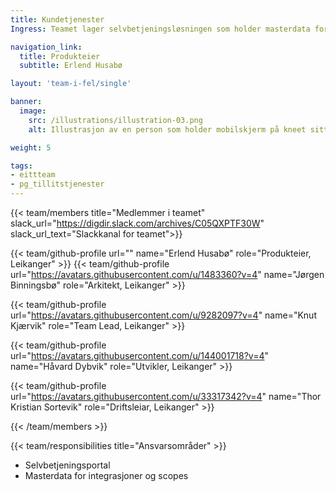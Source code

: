 ```yaml
---
title: Kundetjenester
Ingress: Teamet lager selvbetjeningsløsningen som holder masterdata for produktene som FEL har ansvar for.

navigation_link:
  title: Produkteier
  subtitle: Erlend Husabø

layout: 'team-i-fel/single'

banner:
  image:
    src: /illustrations/illustration-03.png
    alt: Illustrasjon av en person som holder mobilskjerm på kneet sitt

weight: 5

tags:
- eittteam
- pg_tillitstjenester
---
```


{{< team/members title="Medlemmer i teamet" slack_url="https://digdir.slack.com/archives/C05QXPTF30W" slack_url_text="Slackkanal for teamet">}}

  {{< team/github-profile url="" name="Erlend Husabø" role="Produkteier,  Leikanger" >}}
  {{< team/github-profile url="https://avatars.githubusercontent.com/u/1483360?v=4" name="Jørgen Binningsbø" role="Arkitekt,  Leikanger" >}}

  {{< team/github-profile url="https://avatars.githubusercontent.com/u/9282097?v=4" name="Knut Kjærvik" role="Team Lead, Leikanger" >}}

  {{< team/github-profile url="https://avatars.githubusercontent.com/u/144001718?v=4" name="Håvard Dybvik" role="Utvikler, Leikanger" >}}

  {{< team/github-profile url="https://avatars.githubusercontent.com/u/33317342?v=4" name="Thor Kristian Sortevik" role="Driftsleiar, Leikanger" >}}

{{< /team/members >}}

{{< team/responsibilities title="Ansvarsområder" >}}

- Selvbetjeningsportal
- Masterdata for integrasjoner og scopes
